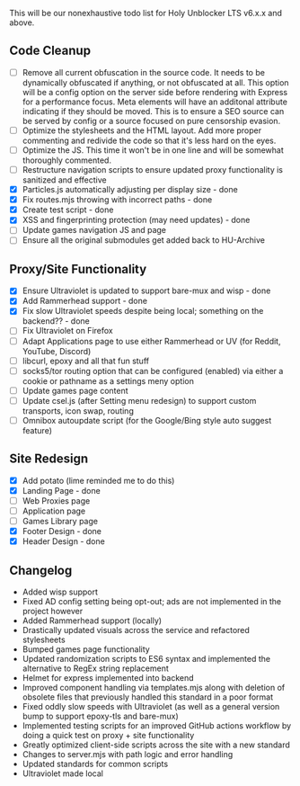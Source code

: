This will be our nonexhaustive todo list for Holy Unblocker LTS v6.x.x and above.

## Code Cleanup

  - [ ] Remove all current obfuscation in the source code. It needs to be dynamically obfuscated if anything, or not obfuscated at all. This option will be a config option on the server side before rendering with Express for a performance focus. Meta elements will have an additonal attribute indicating if they should be moved. This is to ensure a SEO source can be served by config or a source focused on pure censorship evasion.
  - [ ] Optimize the stylesheets and the HTML layout. Add more proper commenting and redivide the code so that it's less hard on the eyes.
  - [ ] Optimize the JS. This time it won't be in one line and will be somewhat thoroughly commented.
  - [ ] Restructure navigation scripts to ensure updated proxy functionality is sanitized and effective
  - [x] Particles.js automatically adjusting per display size - done
  - [x] Fix routes.mjs throwing with incorrect paths - done
  - [x] Create test script - done
  - [x] XSS and fingerprinting protection (may need updates) - done
  - [ ] Update games navigation JS and page
  - [ ] Ensure all the original submodules get added back to HU-Archive

## Proxy/Site Functionality
  - [x] Ensure Ultraviolet is updated to support bare-mux and wisp - done
  - [x] Add Rammerhead support - done
  - [x] Fix slow Ultraviolet speeds despite being local; something on the backend?? - done
  - [ ] Fix Ultraviolet on Firefox
  - [ ] Adapt Applications page to use either Rammerhead or UV (for Reddit, YouTube, Discord)
  - [ ] libcurl, epoxy and all that fun stuff 
  - [ ] socks5/tor routing option that can be configured (enabled) via either a cookie or pathname as a settings meny option
  - [ ] Update games page content
  - [ ] Update csel.js (after Setting menu redesign) to support custom transports, icon swap, routing
  - [ ] Omnibox autoupdate script (for the Google/Bing style auto suggest feature)

## Site Redesign
  - [x] Add potato (lime reminded me to do this)
  - [x] Landing Page - done
  - [ ] Web Proxies page
  - [ ] Application page
  - [ ] Games Library page
  - [x] Footer Design - done
  - [x] Header Design - done

## Changelog

  - Added wisp support
  - Fixed AD config setting being opt-out; ads are not implemented in the project however
  - Added Rammerhead support (locally)
  - Drastically updated visuals across the service and refactored stylesheets
  - Bumped games page functionality
  - Updated randomization scripts to ES6 syntax and implemented the alternative to RegEx string replacement
  - Helmet for express implemented into backend
  - Improved component handling via templates.mjs along with deletion of obsolete files that previously handled this standard in a poor format
  - Fixed oddly slow speeds with Ultraviolet (as well as a general version bump to support epoxy-tls and bare-mux)
  - Implemented testing scripts for an improved GitHub actions workflow by doing a quick test on proxy + site functionality
  - Greatly optimized client-side scripts across the site with a new standard
  - Changes to server.mjs with path logic and error handling
  - Updated standards for common scripts
  - Ultraviolet made local
